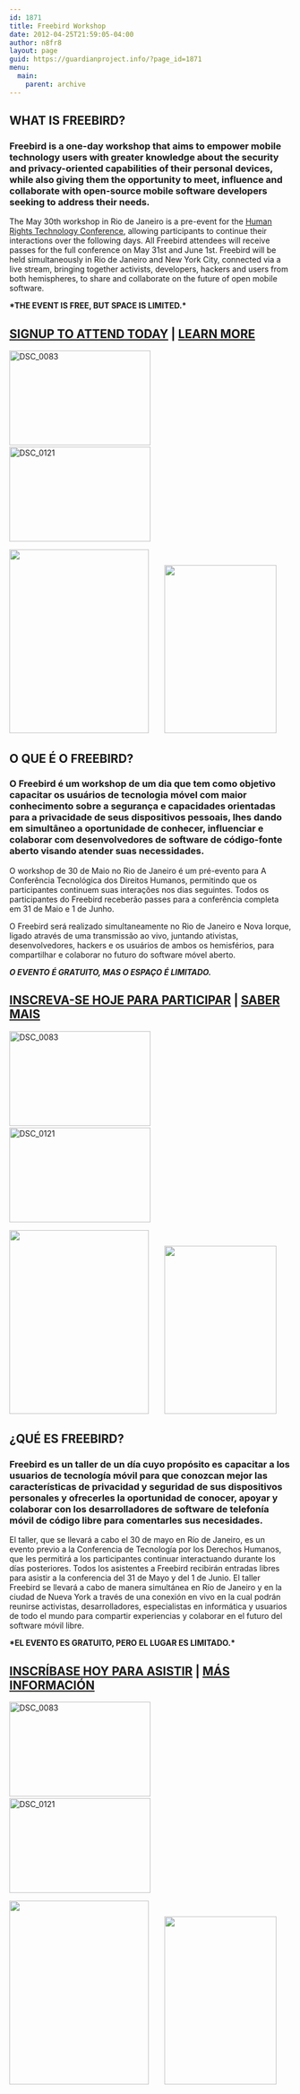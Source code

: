 ```yaml
---
id: 1871
title: Freebird Workshop
date: 2012-04-25T21:59:05-04:00
author: n8fr8
layout: page
guid: https://guardianproject.info/?page_id=1871
menu:
  main:
    parent: archive
---
```

<!--:en-->

## WHAT IS FREEBIRD?

### Freebird is a one-day workshop that aims to empower mobile technology users with greater knowledge about the security and privacy-oriented capabilities of their personal devices, while also giving them the opportunity to meet, influence and collaborate with open-source mobile software developers seeking to address their needs.

The May 30th workshop in Rio de Janeiro is a pre-event for the [Human Rights Technology Conference](https://rightscon.org/rio), allowing participants to continue their interactions over the following days. All Freebird attendees will receive passes for the full conference on May 31st and June 1st. Freebird will be held simultaneously in Rio de Janeiro and New York City, connected via a live stream, bringing together activists, developers, hackers and users from both hemispheres, to share and collaborate on the future of open mobile software.

**\*THE EVENT IS FREE, BUT SPACE IS LIMITED.\***

## [SIGNUP TO ATTEND TODAY](/freebird/signup) | [LEARN MORE](/freebird/plan)

[<img src="https://farm6.static.flickr.com/5053/5398828041_83c603319d.jpg" alt="DSC_0083" width="252" height="169" />](https://farm6.static.flickr.com/5053/5398828041_83c603319d.jpg "DSC_0083 by eyebeam, on Flickr") [<img src="https://farm6.static.flickr.com/5172/5399436072_d9bcbbab50.jpg" alt="DSC_0121" width="252" height="169" />](https://farm6.static.flickr.com/5172/5399436072_d9bcbbab50.jpg "DSC_0121 by eyebeam, on Flickr")

[<img class="alignnone" src="https://lh5.googleusercontent.com/-zzk_QZXi__Y/TuV2qCS_l4I/AAAAAAAABfE/8yU4OKHLLaA/s787/IMG_20110209_151903.jpg" alt="" width="249" height="328" />](https://lh5.googleusercontent.com/-zzk_QZXi__Y/TuV2qCS_l4I/AAAAAAAABfE/8yU4OKHLLaA/s787/IMG_20110209_151903.jpg)       [<img class="alignnone size-medium wp-image-1157" title="protest" src="https://guardianproject.info/wp-content/uploads/2011/02/protest-200x300.png" alt="" width="200" height="300" srcset="https://guardianproject.info/wp-content/uploads/2011/02/protest-200x300.png 200w, https://guardianproject.info/wp-content/uploads/2011/02/protest.png 320w" sizes="(max-width: 200px) 100vw, 200px" />](https://guardianproject.info/wp-content/uploads/2011/02/protest.png)<!--:-->

<!--:pt-->

## O QUE É O FREEBIRD?

### O Freebird é um workshop de um dia que tem como objetivo capacitar os usuários de tecnologia móvel com maior conhecimento sobre a segurança e capacidades orientadas para a privacidade de seus dispositivos pessoais, lhes dando em simultâneo a oportunidade de conhecer, influenciar e colaborar com desenvolvedores de software de código-fonte aberto visando atender suas necessidades.

O workshop de 30 de Maio no Rio de Janeiro é um pré-evento para A Conferência Tecnológica dos Direitos Humanos, permitindo que os participantes continuem suas interações nos dias seguintes. Todos os participantes do Freebird receberão passes para a conferência completa em 31 de Maio e 1 de Junho.

O Freebird será realizado simultaneamente no Rio de Janeiro e Nova Iorque, ligado através de uma transmissão ao vivo, juntando ativistas, desenvolvedores, hackers e os usuários de ambos os hemisférios, para compartilhar e colaborar no futuro do software móvel aberto.

*****O EVENTO É GRATUITO, MAS O ESPAÇO É LIMITADO.*****

## [INSCREVA-SE HOJE PARA PARTICIPAR](signup) | [SABER MAIS](/pt/freebird/plan/)

[<img src="https://farm6.static.flickr.com/5053/5398828041_83c603319d.jpg" alt="DSC_0083" width="252" height="169" />](https://farm6.static.flickr.com/5053/5398828041_83c603319d.jpg "DSC_0083 by eyebeam, on Flickr") [<img src="https://farm6.static.flickr.com/5172/5399436072_d9bcbbab50.jpg" alt="DSC_0121" width="252" height="169" />](https://farm6.static.flickr.com/5172/5399436072_d9bcbbab50.jpg "DSC_0121 by eyebeam, on Flickr")

[<img class="alignnone" src="https://lh5.googleusercontent.com/-zzk_QZXi__Y/TuV2qCS_l4I/AAAAAAAABfE/8yU4OKHLLaA/s787/IMG_20110209_151903.jpg" alt="" width="249" height="328" />](https://lh5.googleusercontent.com/-zzk_QZXi__Y/TuV2qCS_l4I/AAAAAAAABfE/8yU4OKHLLaA/s787/IMG_20110209_151903.jpg)       [<img class="alignnone size-medium wp-image-1157" title="protest" src="https://guardianproject.info/wp-content/uploads/2011/02/protest-200x300.png" alt="" width="200" height="300" srcset="https://guardianproject.info/wp-content/uploads/2011/02/protest-200x300.png 200w, https://guardianproject.info/wp-content/uploads/2011/02/protest.png 320w" sizes="(max-width: 200px) 100vw, 200px" />](https://guardianproject.info/wp-content/uploads/2011/02/protest.png)<!--:-->

<!--:es-->

## ¿QUÉ ES FREEBIRD?

### Freebird es un taller de un día cuyo propósito es capacitar a los usuarios de tecnología móvil para que conozcan mejor las características de privacidad y seguridad de sus dispositivos personales y ofrecerles la oportunidad de conocer, apoyar y colaborar con los desarrolladores de software de telefonía móvil de código libre para comentarles sus necesidades.

El taller, que se llevará a cabo el 30 de mayo en Río de Janeiro, es un evento previo a la Conferencia de Tecnología por los Derechos Humanos, que les permitirá a los participantes continuar interactuando durante los días posteriores. Todos los asistentes a Freebird recibirán entradas libres para asistir a la conferencia del 31 de Mayo y del 1 de Junio. El taller Freebird se llevará a cabo de manera simultánea en Río de Janeiro y en la ciudad de Nueva York a través de una conexión en vivo en la cual podrán reunirse activistas, desarrolladores, especialistas en informática y usuarios de todo el mundo para compartir experiencias y colaborar en el futuro del software móvil libre.

**\*EL EVENTO ES GRATUITO, PERO EL LUGAR ES LIMITADO.\***

## [INSCRÍBASE HOY PARA ASISTIR](/freebird/signup) | [MÁS INFORMACIÓN](/es/freebird/plan/)

[<img src="https://farm6.static.flickr.com/5053/5398828041_83c603319d.jpg" alt="DSC_0083" width="252" height="169" />](https://farm6.static.flickr.com/5053/5398828041_83c603319d.jpg "DSC_0083 by eyebeam, on Flickr") [<img src="https://farm6.static.flickr.com/5172/5399436072_d9bcbbab50.jpg" alt="DSC_0121" width="252" height="169" />](https://farm6.static.flickr.com/5172/5399436072_d9bcbbab50.jpg "DSC_0121 by eyebeam, on Flickr")

[<img class="alignnone" src="https://lh5.googleusercontent.com/-zzk_QZXi__Y/TuV2qCS_l4I/AAAAAAAABfE/8yU4OKHLLaA/s787/IMG_20110209_151903.jpg" alt="" width="249" height="328" />](https://lh5.googleusercontent.com/-zzk_QZXi__Y/TuV2qCS_l4I/AAAAAAAABfE/8yU4OKHLLaA/s787/IMG_20110209_151903.jpg)       [<img class="alignnone size-medium wp-image-1157" title="protest" src="https://guardianproject.info/wp-content/uploads/2011/02/protest-200x300.png" alt="" width="200" height="300" srcset="https://guardianproject.info/wp-content/uploads/2011/02/protest-200x300.png 200w, https://guardianproject.info/wp-content/uploads/2011/02/protest.png 320w" sizes="(max-width: 200px) 100vw, 200px" />](https://guardianproject.info/wp-content/uploads/2011/02/protest.png)<!--:-->